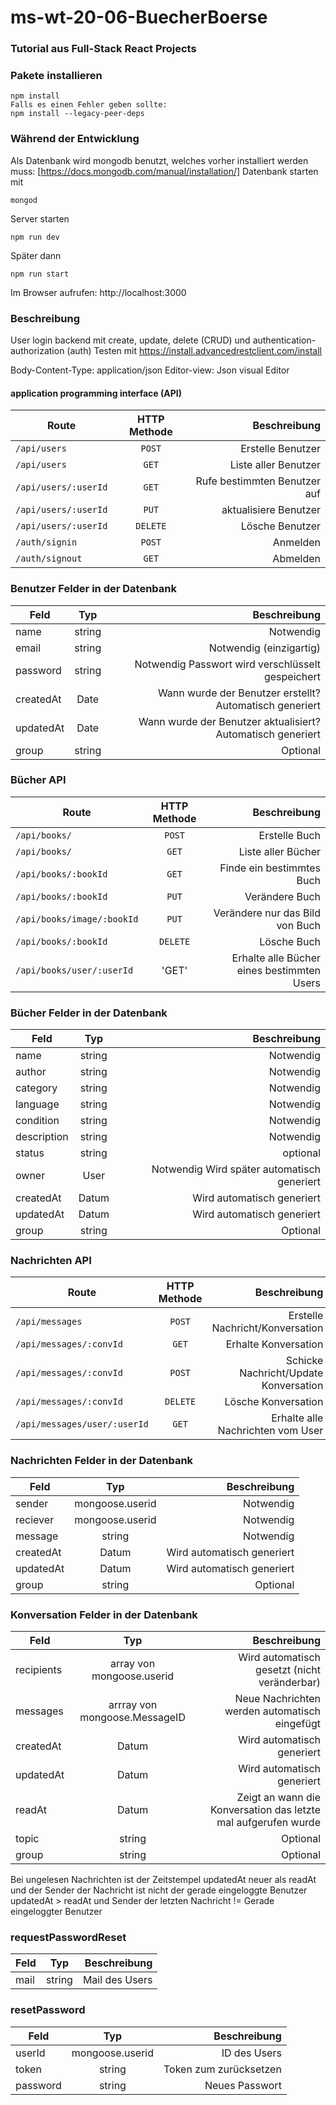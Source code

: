 # ms-wt-20-06-BuecherBoerse
### Tutorial aus Full-Stack React Projects

### Pakete installieren
```
npm install
Falls es einen Fehler geben sollte:
npm install --legacy-peer-deps
```

### Während der Entwicklung
Als Datenbank wird mongodb benutzt, welches vorher installiert werden muss:
[https://docs.mongodb.com/manual/installation/]
Datenbank starten mit
```
mongod
```

Server starten
```
npm run dev
```

Später dann
```
npm run start
```


Im Browser aufrufen:
http://localhost:3000


### Beschreibung
User login backend mit create, update, delete (CRUD) und authentication-authorization (auth)
Testen mit https://install.advancedrestclient.com/install

Body-Content-Type: application/json
Editor-view: Json visual Editor

#### application programming interface (API)
| Route         | HTTP Methode           | Beschreibung  |
| ------------- |:-------------:| -----:|
| `/api/users`          |`POST`     | Erstelle Benutzer     |
| `/api/users`          | `GET`     | Liste aller Benutzer  |
| `/api/users/:userId`  | `GET`     | Rufe bestimmten Benutzer auf|
| `/api/users/:userId`  | `PUT`     | aktualisiere Benutzer|
| `/api/users/:userId`  | `DELETE`  | Lösche Benutzer|
| `/auth/signin`        | `POST`    | Anmelden|
| `/auth/signout`       | `GET`     | Abmelden|

### Benutzer Felder in der Datenbank
| Feld        | Typ           | Beschreibung  |
| ------------- |:-------------:| -----:|
| name      | string| Notwendig |
| email     | string| Notwendig (einzigartig) |
| password  | string| Notwendig Passwort wird verschlüsselt gespeichert|
| createdAt | Date  | Wann wurde der Benutzer erstellt? Automatisch generiert|
| updatedAt | Date  | Wann wurde der Benutzer aktualisiert? Automatisch generiert|
| group     | string | Optional |

### Bücher API
| Route         | HTTP Methode           | Beschreibung  |
| ------------- |:-------------:| -----:|
| `/api/books/`          |`POST`     | Erstelle Buch     |
| `/api/books/`          | `GET`     | Liste aller Bücher  |
| `/api/books/:bookId`   | `GET`     | Finde ein bestimmtes Buch  |
| `/api/books/:bookId`   | `PUT`     | Verändere Buch  |
| `/api/books/image/:bookId` | `PUT` | Verändere nur das Bild von Buch |
| `/api/books/:bookId`   | `DELETE`  | Lösche Buch  |
| `/api/books/user/:userId`| 'GET' | Erhalte alle Bücher eines bestimmten Users|

### Bücher Felder in der Datenbank
| Feld        | Typ           | Beschreibung  |
| ------------- |:-------------:| -----:|
| name      | string| Notwendig |
| author    | string| Notwendig |
| category  | string| Notwendig |
| language  | string| Notwendig |
| condition | string| Notwendig |
| description | string | Notwendig |
| status    | string| optional  |
| owner     | User  | Notwendig Wird später automatisch generiert |
| createdAt | Datum | Wird automatisch generiert |
| updatedAt | Datum | Wird automatisch generiert |
| group     | string | Optional |

### Nachrichten API
| Route         | HTTP Methode           | Beschreibung  |
| ------------- |:-------------:| -----:|
| `/api/messages`          |`POST`     | Erstelle Nachricht/Konversation     |
| `/api/messages/:convId`   | `GET`     | Erhalte Konversation  |
| `/api/messages/:convId`   | `POST`     | Schicke Nachricht/Update Konversation  |
| `/api/messages/:convId`   | `DELETE`     | Lösche Konversation  |
| `/api/messages/user/:userId`   | `GET`     | Erhalte alle Nachrichten vom User  |

### Nachrichten Felder in der Datenbank
| Feld        | Typ           | Beschreibung  |
| ------------- |:-------------:| -----:|
| sender      | mongoose.userid| Notwendig |
| reciever    | mongoose.userid| Notwendig |
| message     | string| Notwendig |
| createdAt   | Datum | Wird automatisch generiert |
| updatedAt   | Datum | Wird automatisch generiert |
| group     | string | Optional |

### Konversation Felder in der Datenbank
| Feld        | Typ           | Beschreibung  |
| ------------- |:-------------:| -----:|
| recipients   | array von mongoose.userid| Wird automatisch gesetzt (nicht veränderbar) |
| messages    | arrray von mongoose.MessageID| Neue Nachrichten werden automatisch eingefügt |
| createdAt   | Datum | Wird automatisch generiert |
| updatedAt   | Datum | Wird automatisch generiert |
| readAt     | Datum | Zeigt an wann die Konversation das letzte mal aufgerufen wurde |
| topic     | string | Optional |
| group     | string | Optional |

Bei ungelesen Nachrichten ist der Zeitstempel updatedAt neuer als readAt und der Sender der Nachricht ist nicht der gerade eingeloggte Benutzer
updatedAt > readAt und Sender der letzten Nachricht != Gerade eingeloggter Benutzer

### requestPasswordReset
| Feld        | Typ           | Beschreibung  |
| ------------- |:-------------:| -----:|
| mail   | string| Mail des Users |

### resetPassword
| Feld        | Typ           | Beschreibung  |
| ------------- |:-------------:| -----:|
| userId     | mongoose.userid  | ID des Users |
| token      | string           | Token zum zurücksetzen |
| password   | string           | Neues Passwort |

